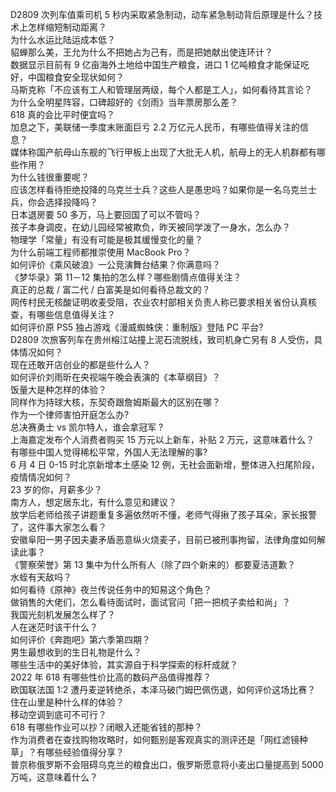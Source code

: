 D2809 次列车值乘司机 5 秒内采取紧急制动，动车紧急制动背后原理是什么？技术上怎样缩短制动距离？  
为什么水运比陆运成本低？  
貂蝉那么美，王允为什么不把她占为己有，而是把她献出使连环计？  
数据显示目前有 9 亿亩海外土地给中国生产粮食，进口 1 亿吨粮食才能保证吃好，中国粮食安全现状如何？  
马斯克称「不应该有工人和管理层两级，每个人都是工人」，如何看待其言论？  
为什么全明星阵容，口碑超好的《剑雨》当年票房那么差？  
618 真的会比平时便宜吗？  
加息之下，美联储一季度末账面巨亏 2.2 万亿元人民币，有哪些值得关注的信息？  
媒体称国产航母山东舰的飞行甲板上出现了大批无人机，航母上的无人机群都有哪些作用？  
为什么钱很重要呢？  
应该怎样看待拒绝投降的乌克兰士兵？这些人是愚忠吗？如果你是一名乌克兰士兵，你会选择投降吗？  
日本退房要 50 多万，马上要回国了可以不管吗？  
孩子本身调皮，在幼儿园经常被欺负，昨天被同学泼了一身水，怎么办？  
物理学「常量」有没有可能是极其缓慢变化的量？  
为什么前端工程师都推崇使用 MacBook Pro？  
如何评价《乘风破浪》一公竞演舞台结果？你满意吗？  
《梦华录》第 11－12 集拍的怎么样？哪些剧情点值得关注？  
真正的总裁 / 富二代 / 白富美是如何看待总裁文的？  
网传村民无核酸证明收麦受阻，农业农村部相关负责人称已要求相关省份认真核查，有哪些信息值得关注？  
如何评价原 PS5 独占游戏《漫威蜘蛛侠：重制版》登陆 PC 平台?  
D2809 次旅客列车在贵州榕江站撞上泥石流脱线，致司机身亡另有 8 人受伤，具体情况如何？  
现在还敢开店创业的都是些什么人？  
如何评价刘雨昕在央视端午晚会表演的《本草纲目》？  
饭量大是种怎样的体验？  
同样作为持球大核，东契奇跟詹姆斯最大的区别在哪？  
作为一个律师害怕开庭怎么办?  
总决赛勇士 vs 凯尔特人，谁会拿冠军 ?  
上海嘉定发布个人消费者购买 15 万元以上新车，补贴 2 万元，这意味着什么？  
有哪些中国人觉得稀松平常，外国人无法理解的事?  
6 月 4 日 0-15 时北京新增本土感染 12 例，无社会面新增，整体进入扫尾阶段，疫情情况如何？  
23 岁的你，月薪多少？  
南方人，想定居东北，有什么意见和建议？  
放学后老师给孩子讲题重复多遍依然听不懂，老师气得揪了孩子耳朵，家长报警了，这件事大家怎么看？  
安徽阜阳一男子因夫妻矛盾恶意纵火烧麦子，目前已被刑事拘留，法律角度如何解读此事？  
《警察荣誉》第 13 集中为什么所有人（除了四个新来的）都要夏洁道歉？  
水蛭有天敌吗？  
如何看待《原神》夜兰传说任务中的知易这个角色？  
做销售的大佬们，怎么看待面试时，面试官问「把一把梳子卖给和尚」？  
我国光刻机发展怎么样了？  
人在迷茫时该干什么？  
如何评价《奔跑吧》第六季第四期？  
男生最想收到的生日礼物是什么？  
哪些生活中的美好体验，其实源自于科学探索的标杆成就？  
2022 年 618 有哪些性价比高的数码产品值得推荐？  
欧国联法国 1:2 遭丹麦逆转绝杀，本泽马破门姆巴佩伤退，如何评价这场比赛？  
住在山里是种什么样的体验？  
移动空调到底可不可行？  
618 有哪些作业可以抄？闭眼入还能省钱的那种？  
作为消费者在查找购物攻略时，如何甄别是客观真实的测评还是「网红滤镜种草」？有哪些经验值得分享？  
普京称俄罗斯不会阻碍乌克兰的粮食出口，俄罗斯愿意将小麦出口量提高到 5000 万吨，这意味着什么？  

